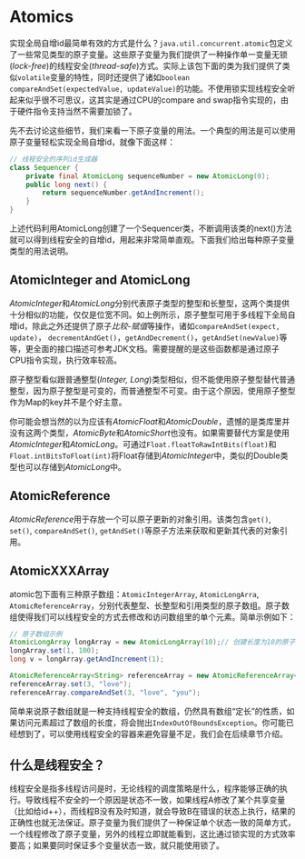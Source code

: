 # Atomics

实现全局自增id最简单有效的方式是什么？`java.util.concurrent.atomic`包定义了一些常见类型的原子变量。这些原子变量为我们提供了一种操作单一变量无锁(*lock-free*)的线程安全(*thread-safe*)方式。实际上该包下面的类为我们提供了类似`volatile`变量的特性，同时还提供了诸如`boolean compareAndSet(expectedValue, updateValue)`的功能。不使用锁实现线程安全听起来似乎很不可思议，这其实是通过CPU的compare and swap指令实现的，由于硬件指令支持当然不需要加锁了。

先不去讨论这些细节，我们来看一下原子变量的用法。一个典型的用法是可以使用原子变量轻松实现全局自增id，就像下面这样：

```Java
// 线程安全的序列id生成器
class Sequencer {
    private final AtomicLong sequenceNumber = new AtomicLong(0);
    public long next() {
    	return sequenceNumber.getAndIncrement();
    }
}
```

上述代码利用AtomicLong创建了一个Sequencer类，不断调用该类的next()方法就可以得到线程安全的自增id，用起来非常简单直观。下面我们给出每种原子变量类型的用法说明。

## AtomicInteger and AtomicLong

*AtomicInteger*和*AtomicLong*分别代表原子类型的整型和长整型，这两个类提供十分相似的功能，仅仅是位宽不同。如上例所示，原子整型可用于多线程下全局自增id，除此之外还提供了原子*比较-赋值*等操作，诸如`compareAndSet(expect, update)`， `decrementAndGet()`，`getAndDecrement()`，`getAndSet(newValue)`等等，更全面的接口描述可参考JDK文档。需要提醒的是这些函数都是通过原子CPU指令实现，执行效率较高。

原子整型看似跟普通整型(*Integer, Long*)类型相似，但不能使用原子整型替代普通整型，因为原子整型是可变的，而普通整型不可变。由于这个原因，使用原子整型作为Map的key并不是个好主意。

你可能会想当然的以为应该有*AtomicFloat*和*AtomicDouble*，遗憾的是类库里并没有这两个类型，*AtomicByte*和*AtomicShort*也没有。如果需要替代方案是使用*AtomicInteger*和*AtomicLong*。可通过`Float.floatToRawIntBits(float)`和`Float.intBitsToFloat(int)`将Float存储到*AtomicInteger*中，类似的Double类型也可以存储到*AtomicLong*中。

## AtomicReference

*AtomicReference*用于存放一个可以原子更新的对象引用。该类包含`get()`, `set()`, `compareAndSet()`, `getAndSet()`等原子方法来获取和更新其代表的对象引用。

## AtomicXXXArray

atomic包下面有三种原子数组：`AtomicIntegerArray`, `AtomicLongArra`, `AtomicReferenceArray`，分别代表整型、长整型和引用类型的原子数组。原子数组使得我们可以线程安全的方式去修改和访问数组里的单个元素。简单示例如下：

```Java
// 原子数组示例
AtomicLongArray longArray = new AtomicLongArray(10);// 创建长度为10的原子数组
longArray.set(1, 100);
long v = longArray.getAndIncrement(1);

AtomicReferenceArray<String> referenceArray = new AtomicReferenceArray<>(16);
referenceArray.set(3, "love");
referenceArray.compareAndSet(3, "love", "you");
```

简单来说原子数组就是一种支持线程安全的数组，仍然具有数组“定长”的性质，如果访问元素超过了数组的长度，将会抛出`IndexOutOfBoundsException`。你可能已经想到了，可以使用线程安全的容器来避免容量不足，我们会在后续章节介绍。

## 什么是线程安全？

线程安全是指多线程访问是时，无论线程的调度策略是什么，程序能够正确的执行。导致线程不安全的一个原因是状态不一致，如果线程A修改了某个共享变量（比如给id++），而线程B没有及时知道，就会导致B在错误的状态上执行，结果的正确性也就无法保证。原子变量为我们提供了一种保证单个状态一致的简单方式，一个线程修改了原子变量，另外的线程立即就能看到，这比通过锁实现的方式效率要高；如果要同时保证多个变量状态一致，就只能使用锁了。




